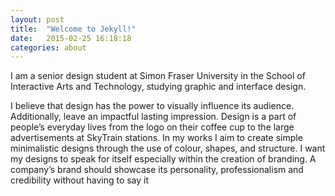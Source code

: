 ```yaml
---
layout: post
title:  "Welcome to Jekyll!"
date:   2015-02-25 16:18:18
categories: about
---
```

I am a senior design student at Simon Fraser University in the School of Interactive Arts and Technology, studying graphic and interface design.

I believe that design has the power to visually influence its audience. Additionally, leave an impactful lasting impression. Design is a part of people’s everyday lives from the logo on their coffee cup to the large advertisements at SkyTrain stations. In my works I aim to create simple minimalistic designs through the use of colour, shapes, and structure. I want my designs to speak for itself especially within the creation of branding. A company’s brand should showcase its personality, professionalism and credibility without having to say it